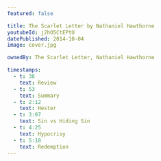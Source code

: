 ```yaml
---
featured: false

title: The Scarlet Letter by Nathaniel Hawthorne
youtubeId: j2hO5CtEPtU
datePublished: 2014-10-04
image: cover.jpg

ownedBy: The Scarlet Letter, Nathaniel Hawthorne

timestamps:
  - t: 38
    text: Review
  - t: 53
    text: Summary
  - t: 2:12
    text: Hester
  - t: 3:07
    text: Sin vs Hiding Sin
  - t: 4:25
    text: Hypocrisy
  - t: 5:18
    text: Redemption
---
```

